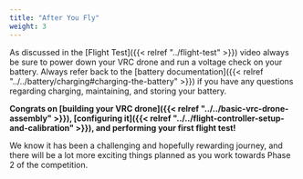 ```yaml
---
title: "After You Fly"
weight: 3
---
```


As discussed in the [Flight Test]({{< relref "../flight-test" >}})
video always be sure to power down your VRC drone and run a voltage
check on your battery. Always refer back to the
[battery documentation]({{< relref "../../battery/charging#charging-the-battery" >}})
if you have any questions regarding
charging, maintaining, and storing your battery.

**Congrats on
[building your VRC drone]({{< relref "../../basic-vrc-drone-assembly" >}}),
[configuring it]({{< relref "../../flight-controller-setup-and-calibration" >}}),
and performing your first flight test!**

We know it has been a challenging and hopefully rewarding journey,
and there will be a lot more exciting things planned as you work towards
Phase 2 of the competition.
